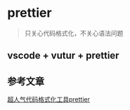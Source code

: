 # prettier

> 只关心代码格式化，不关心语法问题



## vscode + vutur + prettier

## 参考文章

[超人气代码格式化工具prettier](https://juejin.im/post/5cc58039f265da03775c5a6f)

